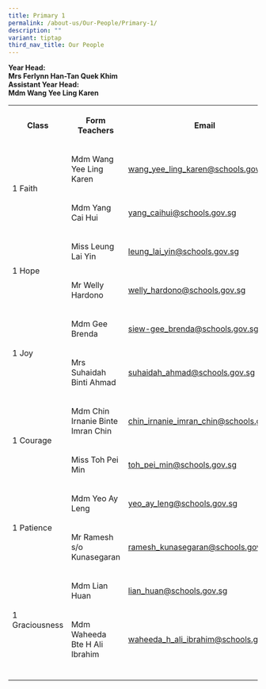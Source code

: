```yaml
---
title: Primary 1
permalink: /about-us/Our-People/Primary-1/
description: ""
variant: tiptap
third_nav_title: Our People
---
```

<p><strong>Year Head:</strong>
<br><strong>Mrs Ferlynn Han-Tan Quek Khim</strong>
<br><strong>Assistant Year Head:</strong>
<br><strong>Mdm Wang Yee Ling Karen</strong>
</p>
<table style="minWidth: 75px">
<colgroup>
<col>
<col>
<col>
</colgroup>
<tbody>
<tr>
<th rowspan="1" colspan="1">
<p>Class</p>
</th>
<th rowspan="1" colspan="1">
<p>Form Teachers</p>
</th>
<th rowspan="1" colspan="1">
<p>Email</p>
</th>
</tr>
<tr>
<td rowspan="2" colspan="1">
<p>1 Faith</p>
</td>
<td rowspan="1" colspan="1">
<p>Mdm Wang Yee Ling Karen</p>
</td>
<td rowspan="1" colspan="1">
<p><a href="mailto:wang_yee_ling_karen@schools.gov.sg" rel="noopener noreferrer nofollow" target="_blank">wang_yee_ling_karen@schools.gov.sg</a>
</p>
</td>
</tr>
<tr>
<td rowspan="1" colspan="1">
<p>Mdm Yang Cai Hui</p>
</td>
<td rowspan="1" colspan="1">
<p><a href="mailto:yang_caihui@schools.gov.sg" rel="noopener noreferrer nofollow" target="_blank">yang_caihui@schools.gov.sg</a>
</p>
</td>
</tr>
<tr>
<td rowspan="2" colspan="1">
<p>1 Hope</p>
</td>
<td rowspan="1" colspan="1">
<p>Miss Leung Lai Yin</p>
</td>
<td rowspan="1" colspan="1">
<p><a href="mailto:leung_lai_yin@schools.gov.sg" rel="noopener noreferrer nofollow" target="_blank">leung_lai_yin@schools.gov.sg</a>
</p>
</td>
</tr>
<tr>
<td rowspan="1" colspan="1">
<p>Mr Welly Hardono</p>
</td>
<td rowspan="1" colspan="1">
<p><a href="mailto:welly_hardono@schools.gov.sg" rel="noopener noreferrer nofollow" target="_blank">welly_hardono@schools.gov.sg</a>
</p>
</td>
</tr>
<tr>
<td rowspan="2" colspan="1">
<p>1 Joy</p>
</td>
<td rowspan="1" colspan="1">
<p>Mdm Gee Brenda</p>
</td>
<td rowspan="1" colspan="1">
<p><a href="mailto:siew-gee_brenda@schools.gov.sg" rel="noopener noreferrer nofollow" target="_blank">siew-gee_brenda@schools.gov.sg</a>
</p>
</td>
</tr>
<tr>
<td rowspan="1" colspan="1">
<p>Mrs Suhaidah Binti Ahmad</p>
</td>
<td rowspan="1" colspan="1">
<p><a href="mailto:suhaidah_ahmad@schools.gov.sg" rel="noopener noreferrer nofollow" target="_blank">suhaidah_ahmad@schools.gov.sg</a>
</p>
</td>
</tr>
<tr>
<td rowspan="2" colspan="1">
<p>1 Courage</p>
</td>
<td rowspan="1" colspan="1">
<p>Mdm Chin Irnanie Binte Imran Chin</p>
</td>
<td rowspan="1" colspan="1">
<p><a href="mailto:chin_irnanie_imran_chin@schools.gov.sg" rel="noopener noreferrer nofollow" target="_blank">chin_irnanie_imran_chin@schools.gov.sg</a>
</p>
</td>
</tr>
<tr>
<td rowspan="1" colspan="1">
<p>Miss Toh Pei Min</p>
</td>
<td rowspan="1" colspan="1">
<p><a href="mailto:toh_pei_min@schools.gov.sg" rel="noopener noreferrer nofollow" target="_blank">toh_pei_min@schools.gov.sg</a>
</p>
</td>
</tr>
<tr>
<td rowspan="2" colspan="1">
<p>1 Patience</p>
</td>
<td rowspan="1" colspan="1">
<p>Mdm Yeo Ay Leng</p>
</td>
<td rowspan="1" colspan="1">
<p><a href="mailto:yeo_ay_leng@schools.gov.sg" rel="noopener noreferrer nofollow" target="_blank">yeo_ay_leng@schools.gov.sg</a>
</p>
</td>
</tr>
<tr>
<td rowspan="1" colspan="1">
<p>Mr Ramesh s/o Kunasegaran</p>
</td>
<td rowspan="1" colspan="1">
<p><a href="mailto:ramesh_kunasegaran@schools.gov.sg" rel="noopener noreferrer nofollow" target="_blank">ramesh_kunasegaran@schools.gov.sg</a>
</p>
</td>
</tr>
<tr>
<td rowspan="2" colspan="1">
<p>1 Graciousness</p>
</td>
<td rowspan="1" colspan="1">
<p>Mdm Lian Huan</p>
</td>
<td rowspan="1" colspan="1">
<p><a href="mailto:lian_huan@schools.gov.sg" rel="noopener noreferrer nofollow" target="_blank">lian_huan@schools.gov.sg</a>
</p>
</td>
</tr>
<tr>
<td rowspan="1" colspan="1">
<p>Mdm Waheeda Bte H Ali Ibrahim</p>
</td>
<td rowspan="1" colspan="1">
<p><a href="mailto:waheeda_h_ali_ibrahim@schools.gov.sg" rel="noopener noreferrer nofollow" target="_blank">waheeda_h_ali_ibrahim@schools.gov.sg</a>
</p>
</td>
</tr>
<tr>
<td rowspan="1" colspan="1">
<p></p>
</td>
<td rowspan="1" colspan="1">
<p></p>
</td>
<td rowspan="1" colspan="1">
<p></p>
</td>
</tr>
</tbody>
</table>
<p></p>